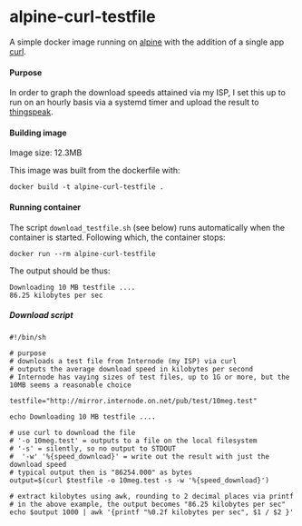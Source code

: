 # alpine-curl-testfile
A simple docker image running on [alpine](http://www.alpinelinux.org/) with the addition of a single app [curl](http://curl.haxx.se/).

#### Purpose
In order to graph the download speeds attained via my ISP, I set this up to run on an hourly basis via a systemd timer and upload the result to [thingspeak](http://api.thingspeak.com/channels/10117/charts/4?width=450&height=260&results=100&dynamic=true&type=spline&yaxis=KB%2Fsec&title=Received%20Throughput%20-%20kilobytes%20per%20sec).

#### Building image
Image size: 12.3MB

This image was built from the dockerfile with:
```
docker build -t alpine-curl-testfile .
```

#### Running container
The script `download_testfile.sh` (see below) runs automatically when the container is started.
Following which, the container stops:
```
docker run --rm alpine-curl-testfile
```
The output should be thus:
```
Downloading 10 MB testfile ....
86.25 kilobytes per sec
```
##### Download script
```
#!/bin/sh

# purpose
# downloads a test file from Internode (my ISP) via curl
# outputs the average download speed in kilobytes per second
# Internode has vaying sizes of test files, up to 1G or more, but the 10MB seems a reasonable choice

testfile="http://mirror.internode.on.net/pub/test/10meg.test"

echo Downloading 10 MB testfile ....

# use curl to download the file
# '-o 10meg.test' = outputs to a file on the local filesystem
# '-s' = silently, so no output to STDOUT
#  '-w' '%{speed_download}' = write out the result with just the download speed
# typical output then is "86254.000" as bytes
output=$(curl $testfile -o 10meg.test -s -w '%{speed_download}')

# extract kilobytes using awk, rounding to 2 decimal places via printf
# in the above example, the output becomes "86.25 kilobytes per sec"
echo $output 1000 | awk '{printf "%0.2f kilobytes per sec", $1 / $2 }'
```
